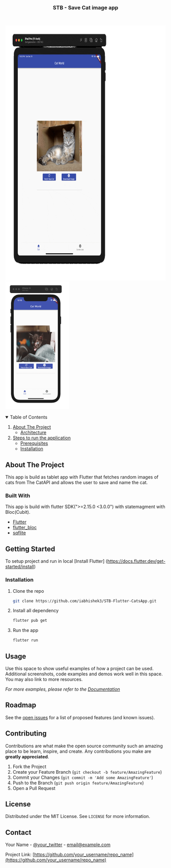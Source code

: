   <h3 align="center">STB - Save Cat image app</h3>
<br />
<p>
  <a>
    <img src="https://github.com/iabhishek3/STB-Flutter-CatsApp/blob/master/STB-app.gif"  width="800" height="800">

  </a>
  <a>
     <img src="https://github.com/iabhishek3/STB-Flutter-CatsApp/blob/master/mobile-view.gif"  width="200" height="400">
    </a>


<!-- 
  <p align="center">
    An awesome README template to jumpstart your projects!
    <br />
    <a href="https://github.com/othneildrew/Best-README-Template"><strong>Explore the docs »</strong></a>
    <br />
    <br />
    <a href="https://github.com/othneildrew/Best-README-Template">View Demo</a>
    ·
    <a href="https://github.com/othneildrew/Best-README-Template/issues">Report Bug</a>
    ·
    <a href="https://github.com/othneildrew/Best-README-Template/issues">Request Feature</a>
  </p> -->
</p>



<!-- TABLE OF CONTENTS -->
<details open="open">
  <summary>Table of Contents</summary>
  <ol>
    <li>
      <a href="#about-the-project">About The Project</a>
      <ul>
        <li><a href="#built-with">Architecture</a></li>
      </ul>
    </li>
    <li>
      <a href="#getting-started">Steps to run the application</a>
      <ul>
        <li><a href="#prerequisites">Prerequisites</a></li>
        <li><a href="#installation">Installation</a></li>
      </ul>
    </li>
    <!-- <li><a href="#usage">Usage</a></li>
    <li><a href="#roadmap">Roadmap</a></li>
    <li><a href="#contributing">Contributing</a></li>
    <li><a href="#license">License</a></li>
    <li><a href="#contact">Contact</a></li>
    <li><a href="#acknowledgements">Acknowledgements</a></li> -->
  </ol>
</details>



<!-- ABOUT THE PROJECT -->
## About The Project

This app  is  build as tablet app with Flutter that fetches random images of cats from The CatAPI and allows the user to save and name the cat.


### Built With

This app is build with flutter SDK(">=2.15.0 <3.0.0") with statemagment with Bloc(Cubit).
* [Flutter](https://flutter.dev/)
* [flutter_bloc](https://pub.dev/packages/flutter_bloc)
* [sqflite](https://pub.dev/packages/sqflite)



<!-- GETTING STARTED -->
## Getting Started

To setup project and run in local   [Install Flutter] (https://docs.flutter.dev/get-started/install)

### Installation

1. Clone the repo
   ```sh
   git clone https://github.com/iabhishek3/STB-Flutter-CatsApp.git
   ```
3. Install all dependency
   ```sh
   flutter pub get
   ```
4. Run the app 
   ```sh
   flutter run
   ```



<!-- USAGE EXAMPLES -->
## Usage

Use this space to show useful examples of how a project can be used. Additional screenshots, code examples and demos work well in this space. You may also link to more resources.

_For more examples, please refer to the [Documentation](https://example.com)_



<!-- ROADMAP -->
## Roadmap

See the [open issues](https://github.com/othneildrew/Best-README-Template/issues) for a list of proposed features (and known issues).



<!-- CONTRIBUTING -->
## Contributing

Contributions are what make the open source community such an amazing place to be learn, inspire, and create. Any contributions you make are **greatly appreciated**.

1. Fork the Project
2. Create your Feature Branch (`git checkout -b feature/AmazingFeature`)
3. Commit your Changes (`git commit -m 'Add some AmazingFeature'`)
4. Push to the Branch (`git push origin feature/AmazingFeature`)
5. Open a Pull Request



<!-- LICENSE -->
## License

Distributed under the MIT License. See `LICENSE` for more information.



<!-- CONTACT -->
## Contact

Your Name - [@your_twitter](https://twitter.com/your_username) - email@example.com

Project Link: [https://github.com/your_username/repo_name](https://github.com/your_username/repo_name)







